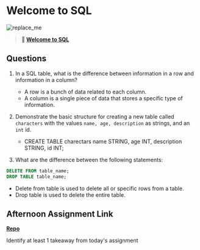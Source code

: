 # Welcome to SQL

![replace_me](https://codeworks.blob.core.windows.net/public/assets/img/illustrations/placeholder.svg)

> **📖 [Welcome to SQL](https://codeworksacademy.com/fs-student-guide/resources/wk11/01-MySQL-GettingStarted)**

## Questions

1. In a SQL table, what is the difference between information in a row and information in a column?
    - A row is a bunch of data related to each column.
    - A column is a single piece of data that stores a specific type of information.

2. Demonstrate the basic structure for creating a new table called `characters` with the values `name, age, description` as strings, and an `int` id.

    - CREATE TABLE charectars name STRING, age INT, description STRING, id INT;

3. What are the difference between the following statements: 
```sql
DELETE FROM table_name;
DROP TABLE table_name;
```
- Delete from table is used to delete all or specific rows from a table.
- Drop table is used to delete the entire table.

## Afternoon Assignment Link

**[Repo](https://github.com/HardlySalty/https://github.com/Hayden-Liles/W10CP)**

Identify at least 1 takeaway from today's assignment
